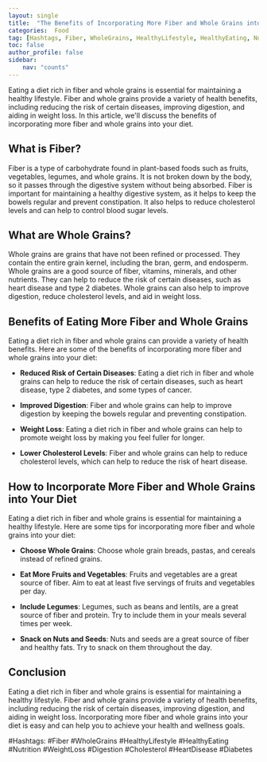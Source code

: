 ```yaml
---
layout: single
title:  "The Benefits of Incorporating More Fiber and Whole Grains into Your Diet"
categories:  Food
tag: [Hashtags, Fiber, WholeGrains, HealthyLifestyle, HealthyEating, Nutrition, WeightLoss, Digestion, Cholesterol, HeartDisease, Diabetes, ]
toc: false
author_profile: false
sidebar:
    nav: "counts"
---
```

    
Eating a diet rich in fiber and whole grains is essential for maintaining a healthy lifestyle. Fiber and whole grains provide a variety of health benefits, including reducing the risk of certain diseases, improving digestion, and aiding in weight loss. In this article, we'll discuss the benefits of incorporating more fiber and whole grains into your diet.

## What is Fiber?

Fiber is a type of carbohydrate found in plant-based foods such as fruits, vegetables, legumes, and whole grains. It is not broken down by the body, so it passes through the digestive system without being absorbed. Fiber is important for maintaining a healthy digestive system, as it helps to keep the bowels regular and prevent constipation. It also helps to reduce cholesterol levels and can help to control blood sugar levels.

## What are Whole Grains?

Whole grains are grains that have not been refined or processed. They contain the entire grain kernel, including the bran, germ, and endosperm. Whole grains are a good source of fiber, vitamins, minerals, and other nutrients. They can help to reduce the risk of certain diseases, such as heart disease and type 2 diabetes. Whole grains can also help to improve digestion, reduce cholesterol levels, and aid in weight loss.

## Benefits of Eating More Fiber and Whole Grains

Eating a diet rich in fiber and whole grains can provide a variety of health benefits. Here are some of the benefits of incorporating more fiber and whole grains into your diet:

* **Reduced Risk of Certain Diseases**: Eating a diet rich in fiber and whole grains can help to reduce the risk of certain diseases, such as heart disease, type 2 diabetes, and some types of cancer.

* **Improved Digestion**: Fiber and whole grains can help to improve digestion by keeping the bowels regular and preventing constipation.

* **Weight Loss**: Eating a diet rich in fiber and whole grains can help to promote weight loss by making you feel fuller for longer.

* **Lower Cholesterol Levels**: Fiber and whole grains can help to reduce cholesterol levels, which can help to reduce the risk of heart disease.

## How to Incorporate More Fiber and Whole Grains into Your Diet

Eating a diet rich in fiber and whole grains is essential for maintaining a healthy lifestyle. Here are some tips for incorporating more fiber and whole grains into your diet:

* **Choose Whole Grains**: Choose whole grain breads, pastas, and cereals instead of refined grains.

* **Eat More Fruits and Vegetables**: Fruits and vegetables are a great source of fiber. Aim to eat at least five servings of fruits and vegetables per day.

* **Include Legumes**: Legumes, such as beans and lentils, are a great source of fiber and protein. Try to include them in your meals several times per week.

* **Snack on Nuts and Seeds**: Nuts and seeds are a great source of fiber and healthy fats. Try to snack on them throughout the day.

## Conclusion

Eating a diet rich in fiber and whole grains is essential for maintaining a healthy lifestyle. Fiber and whole grains provide a variety of health benefits, including reducing the risk of certain diseases, improving digestion, and aiding in weight loss. Incorporating more fiber and whole grains into your diet is easy and can help you to achieve your health and wellness goals. 

#Hashtags:
#Fiber #WholeGrains #HealthyLifestyle #HealthyEating #Nutrition #WeightLoss #Digestion #Cholesterol #HeartDisease #Diabetes
